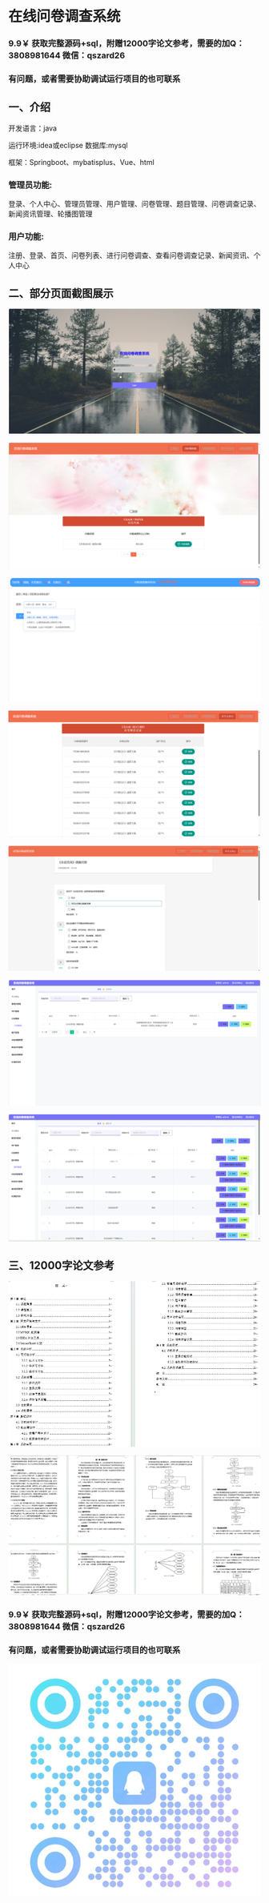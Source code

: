 # 在线问卷调查系统

### 9.9￥ 获取完整源码+sql，附赠12000字论文参考，需要的加Q：3808981644 微信：qszard26
### 有问题，或者需要协助调试运行项目的也可联系

## 一、介绍

开发语言：java

运行环境:idea或eclipse 数据库:mysql

框架：Springboot、mybatisplus、Vue、html

### 管理员功能:

登录、个人中心、管理员管理、用户管理、问卷管理、题目管理、问卷调查记录、新闻资讯管理、轮播图管理

### 用户功能:

注册、登录、首页、问卷列表、进行问卷调查、查看问卷调查记录、新闻资讯、个人中心

## 二、部分页面截图展示

![img_7.png](imgs/img_7.png)

![img_3.png](imgs/img_3.png)

![img_4.png](imgs/img_4.png)

![img_5.png](imgs/img_5.png)

![img_6.png](imgs/img_6.png)

![img_8.png](imgs/img_8.png)

![img_9.png](imgs/img_9.png)

## 三、12000字论文参考

![img.png](imgs/img.png)

![img_1.png](imgs/img_1.png)

### 9.9￥ 获取完整源码+sql，附赠12000字论文参考，需要的加Q：3808981644 微信：qszard26
### 有问题，或者需要协助调试运行项目的也可联系

![img_2.png](imgs/img_2.png)

